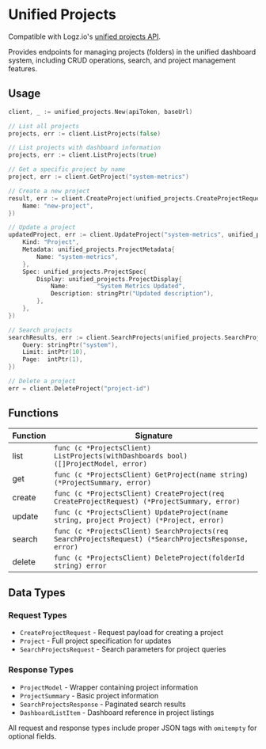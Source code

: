 # Unified Projects

Compatible with Logz.io's [unified projects API](https://api-docs.logz.io/docs/logz/get-dashboard-folder-by-name).

Provides endpoints for managing projects (folders) in the unified dashboard system, including CRUD operations, search, and project management features.

## Usage

```go
client, _ := unified_projects.New(apiToken, baseUrl)

// List all projects
projects, err := client.ListProjects(false)

// List projects with dashboard information
projects, err := client.ListProjects(true)

// Get a specific project by name
project, err := client.GetProject("system-metrics")

// Create a new project
result, err := client.CreateProject(unified_projects.CreateProjectRequest{
    Name: "new-project",
})

// Update a project
updatedProject, err := client.UpdateProject("system-metrics", unified_projects.Project{
    Kind: "Project",
    Metadata: unified_projects.ProjectMetadata{
        Name: "system-metrics",
    },
    Spec: unified_projects.ProjectSpec{
        Display: unified_projects.ProjectDisplay{
            Name:        "System Metrics Updated",
            Description: stringPtr("Updated description"),
        },
    },
})

// Search projects
searchResults, err := client.SearchProjects(unified_projects.SearchProjectsRequest{
    Query: stringPtr("system"),
    Limit: intPtr(10),
    Page:  intPtr(1),
})

// Delete a project
err = client.DeleteProject("project-id")
```

## Functions

| Function | Signature |
|----------|-----------|
| list | `func (c *ProjectsClient) ListProjects(withDashboards bool) ([]ProjectModel, error)` |
| get | `func (c *ProjectsClient) GetProject(name string) (*ProjectSummary, error)` |
| create | `func (c *ProjectsClient) CreateProject(req CreateProjectRequest) (*ProjectSummary, error)` |
| update | `func (c *ProjectsClient) UpdateProject(name string, project Project) (*Project, error)` |
| search | `func (c *ProjectsClient) SearchProjects(req SearchProjectsRequest) (*SearchProjectsResponse, error)` |
| delete | `func (c *ProjectsClient) DeleteProject(folderId string) error` |

## Data Types

### Request Types

- `CreateProjectRequest` - Request payload for creating a project
- `Project` - Full project specification for updates
- `SearchProjectsRequest` - Search parameters for project queries

### Response Types

- `ProjectModel` - Wrapper containing project information
- `ProjectSummary` - Basic project information
- `SearchProjectsResponse` - Paginated search results
- `DashboardListItem` - Dashboard reference in project listings

All request and response types include proper JSON tags with `omitempty` for optional fields. 